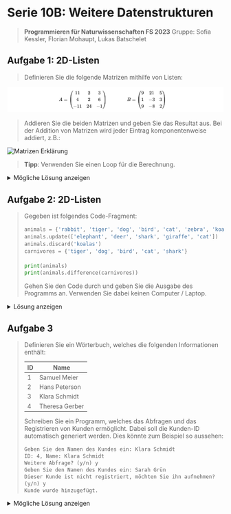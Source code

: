 # Serie 10B: Weitere Datenstrukturen

> **Programmieren für Naturwissenschaften FS 2023**
> Gruppe: Sofia Kessler, Florian Mohaupt, Lukas Batschelet

## Aufgabe 1: 2D-Listen

> Definieren Sie die folgende Matrizen mithilfe von Listen:

![Matrizen](RESOURCES/S10B_Matrizen.png)

> Addieren Sie die beiden Matrizen und geben Sie das Resultat aus. Bei der Addition von Matrizen wird jeder Eintrag komponentenweise addiert, z.B.:

![Matrizen Erklärung](RESOURCES/S10B_Matrizen_Erklärung.png)

> **Tipp**: Verwenden Sie einen Loop für die Berechnung.

<details>
    <summary>Mögliche Lösung anzeigen</summary>

```python
# Definition der Matrizen A und B
A = [[11, 2, 3],
     [4, 2, 6],
     [-11, 24, -1]]

B = [[9, 21, 5],
     [1, -3, 3],
     [9, -8, 2]]

# Initialisierung der Ergebnismatrix C mit Nullen
C = [[0, 0, 0],
     [0, 0, 0],
     [0, 0, 0]]

# Addition der Matrizen A und B, Speicherung in Matrix C
for i in range(len(A)):
    for j in range(len(A[0])):
        C[i][j] = A[i][j] + B[i][j]

# Ausgabe der Ergebnismatrix C
print("Die addierte Matrix C ist:")
for row in C:
    print(row)
```

[Vollständiger Quellcode](S10BA1.py)

</details>

## Aufgabe 2: 2D-Listen

> Gegeben ist folgendes Code-Fragment:
> 
> ```python
> animals = {'rabbit', 'tiger', 'dog', 'bird', 'cat', 'zebra', 'koalas'}
> animals.update(['elephant', 'deer', 'shark', 'giraffe', 'cat'])
> animals.discard('koalas')
> carnivores = {'tiger', 'dog', 'bird', 'cat', 'shark'}
> 
> print(animals)
> print(animals.difference(carnivores))
> ```
>
> Gehen Sie den Code durch und geben Sie die Ausgabe des Programms an. Verwenden Sie dabei keinen Computer / Laptop.

<details>
    <summary>Lösung anzeigen</summary>

1. Die Menge `animals` enthält anfangs die Elemente: {'rabbit', 'tiger', 'dog', 'bird', 'cat', 'zebra', 'koalas'}.
2. Durch die `update`-Methode werden die Elemente 'elephant', 'deer', 'shark', 'giraffe', und 'cat' zu `animals` hinzugefügt. 'Cat' ist bereits vorhanden, daher bleibt es ein einzigartiges Element. Die Menge `animals` sieht nun so aus: {'rabbit', 'tiger', 'dog', 'bird', 'cat', 'zebra', 'koalas', 'elephant', 'deer', 'shark', 'giraffe'}.
3. Mit der `discard`-Methode wird 'koalas' aus der Menge `animals` entfernt. Danach enthält `animals`: {'rabbit', 'tiger', 'dog', 'bird', 'cat', 'zebra', 'elephant', 'deer', 'shark', 'giraffe'}.
4. Die Menge `carnivores` enthält die Elemente: {'tiger', 'dog', 'bird', 'cat', 'shark'}.
5. Die `difference`-Methode zeigt die Elemente in `animals`, die nicht in `carnivores` sind. Das wären: {'zebra', 'elephant', 'deer', 'rabbit', 'giraffe'}.

Daher würden die Ausgaben des Programms wie folgt aussehen:

- `Animals:` zeigt die endgültige Menge `animals`.
  - `Animals: {'cat', 'giraffe', 'elephant', 'dog', 'bird', 'shark', 'zebra', 'deer', 'rabbit', 'tiger'}`
- `Difference:` zeigt die Elemente, die nur in `animals` aber nicht in `carnivores` sind.
  - `Difference: {'giraffe', 'deer', 'elephant', 'rabbit', 'zebra'}`

[Quellcode zum überprüfen](S10BA2.py)

</details>

## Aufgabe 3

> Definieren Sie ein Wörterbuch, welches die folgenden Informationen enthält:
>
> | ID | Name           |
> |----|----------------|
> | 1  | Samuel Meier   |
> | 2  | Hans Peterson  |
> | 3  | Klara Schmidt  |
> | 4  | Theresa Gerber |
>
> Schreiben Sie ein Programm, welches das Abfragen und das Registrieren von Kunden ermöglicht. Dabei soll die Kunden-ID automatisch generiert werden. Dies könnte zum Beispiel so aussehen:
> 
> ```
> Geben Sie den Namen des Kundes ein: Klara Schmidt
> ID: 4, Name: Klara Schmidt
> Weitere Abfrage? (y/n) y
> Geben Sie den Namen des Kundes ein: Sarah Grün
> Dieser Kunde ist nicht registriert, möchten Sie ihn aufnehmen? (y/n) y
> Kunde wurde hinzugefügt.
> ```

<details>
    <summary>Mögliche Lösung anzeigen</summary>

```python
# Wörterbuch zur Speicherung der Kundeninformationen
kunden_dict = {
    1: 'Samuel Meier',
    2: 'Hans Peterson',
    3: 'Klara Schmidt',
    4: 'Theresa Gerber'
}

# Funktion zur automatischen Generierung einer Kunden-ID
def generiere_kunden_id(kunden_dict):
    return max(kunden_dict.keys()) + 1

# Hauptprogramm
while True:
    name = input("Geben Sie den Namen des Kundes ein: ")
    
    # Überprüfung, ob der Kunde bereits im Wörterbuch ist
    if name in kunden_dict.values():
        kunde_id = [k for k, v in kunden_dict.items() if v == name][0]
        print(f"ID: {kunde_id}, Name: {name}")
    else:
        print("Dieser Kunde ist nicht registriert, möchten Sie ihn aufnehmen? (y/n)")
        antwort = input()
        if antwort.lower() == 'y':
            neue_id = generiere_kunden_id(kunden_dict)
            kunden_dict[neue_id] = name
            print(f"Kunde wurde hinzugefügt. ID: {neue_id}, Name: {name}")
    
    # Abfrage für weitere Eingabe
    weitere_abfrage = input("Weitere Abfrage? (y/n) ")
    if weitere_abfrage.lower() != 'y':
        break
```

[Vollständiger Quellcode](S10BA3.py)

</details>



